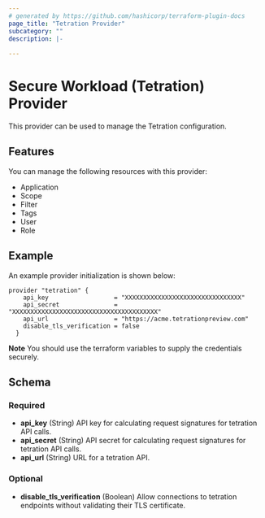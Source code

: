 ```yaml
---
# generated by https://github.com/hashicorp/terraform-plugin-docs
page_title: "Tetration Provider"
subcategory: ""
description: |-
  
---
```


# Secure Workload (Tetration) Provider

This provider can be used to manage the Tetration configuration.

## Features

You can manage the following resources with this provider:

- Application
- Scope
- Filter
- Tags
- User
- Role

## Example

An example provider initialization is shown below:

```hcl
provider "tetration" {
    api_key                  = "XXXXXXXXXXXXXXXXXXXXXXXXXXXXXXXX"
    api_secret               = "XXXXXXXXXXXXXXXXXXXXXXXXXXXXXXXXXXXXXXXX"
    api_url                  = "https://acme.tetrationpreview.com"
    disable_tls_verification = false
  }
```

**Note** You should use the terraform variables to supply the credentials securely.

<!-- schema generated by tfplugindocs -->
## Schema

### Required

- **api_key** (String) API key for calculating request signatures for tetration API calls.
- **api_secret** (String) API secret for calculating request signatures for tetration API calls.
- **api_url** (String) URL for a tetration API.

### Optional

- **disable_tls_verification** (Boolean) Allow connections to tetration endpoints without validating their TLS certificate.

